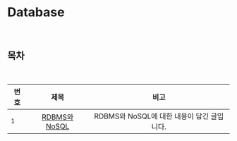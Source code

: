 # Database

<br>

## 목차

<br>

| 번호 | 제목 | 비고 |
|---|:---:|:---:|
| `1` | [RDBMS와 NoSQL](./RDBMS_NOSQL.md) | RDBMS와 NoSQL에 대한 내용이 담긴 글입니다.  |
